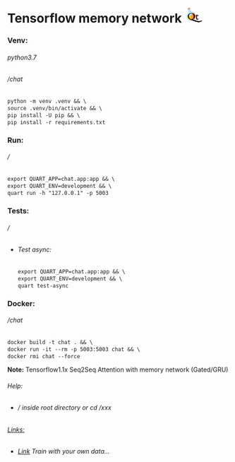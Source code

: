 Tensorflow memory network ![](static/images/logo.png)
=========================
### Venv:
###### python3.7
###### /chat
```
python -m venv .venv && \
source .venv/bin/activate && \
pip install -U pip && \
pip install -r requirements.txt
```
### Run:
###### /
```
export QUART_APP=chat.app:app && \
export QUART_ENV=development && \
quart run -h "127.0.0.1" -p 5003
```
### Tests:
###### /
- ###### Test async:
    ````
    export QUART_APP=chat.app:app && \
    export QUART_ENV=development && \
    quart test-async
    ````
### Docker:
###### /chat
```
docker build -t chat . && \
docker run -it --rm -p 5003:5003 chat && \
docker rmi chat --force
```
**Note:**
Tensorflow1.1x Seq2Seq Attention with memory network (Gated/GRU)
###### Help:
- ###### / inside root directory or cd /xxx  
###### [Links:]()
- ###### [Link](https://github.com/Martin1403/Tensorflow1.15.x-MemoryNetwork) Train with your own data...
